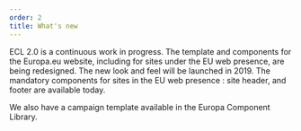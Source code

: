 ```yaml
---
order: 2
title: What's new
---
```


ECL 2.0 is a continuous work in progress. The template and components for the Europa.eu website, including for sites under the EU web presence, are being redesigned. The new look and feel will be launched in 2019. The mandatory components for sites in the EU web presence : site header, and footer are available today.

We also have a campaign template available in the Europa Component Library.
